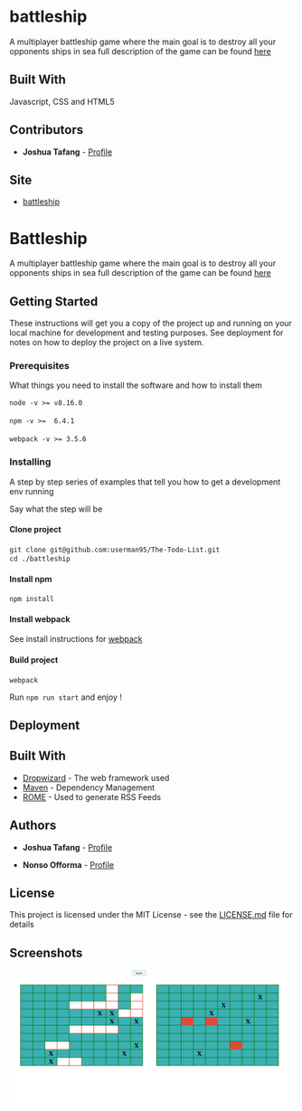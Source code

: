 # battleship
A multiplayer battleship game where the main goal is to destroy all your opponents ships in sea
full description of the game can be found [here](https://www.theodinproject.com/courses/javascript/lessons/battleship)


## Built With

Javascript, CSS and HTML5

## Contributors

* **Joshua Tafang**  - [Profile](https://github.com/tafodinho)

## Site

* [battleship](https://raw.githack.com/tafodinho/battleship/new-fixes-to-game/dist/index.html)



# Battleship

A multiplayer battleship game where the main goal is to destroy all your opponents ships in sea
full description of the game can be found [here](https://www.theodinproject.com/courses/javascript/lessons/battleship)

## Getting Started

These instructions will get you a copy of the project up and running on your local machine for development and testing purposes. See deployment for notes on how to deploy the project on a live system.

### Prerequisites

What things you need to install the software and how to install them

```
node -v >= v8.16.0

npm -v >=  6.4.1

webpack -v >= 3.5.6

```

### Installing

A step by step series of examples that tell you how to get a development env running

Say what the step will be

#### Clone project
```
git clone git@github.com:userman95/The-Todo-List.git
cd ./battleship
```
#### Install npm
```
npm install
```
#### Install webpack
  See install instructions for [webpack](https://webpack.js.org/guides/installation/)
#### Build project
```
webpack
```
Run `npm run start` and enjoy !


## Deployment


## Built With

* [Dropwizard](http://www.dropwizard.io/1.0.2/docs/) - The web framework used
* [Maven](https://maven.apache.org/) - Dependency Management
* [ROME](https://rometools.github.io/rome/) - Used to generate RSS Feeds


## Authors

* **Joshua Tafang**  - [Profile](https://github.com/tafodinho)

* **Nonso Offorma**  - [Profile](https://github.com/offorma)

## License

This project is licensed under the MIT License - see the [LICENSE.md](LICENSE.md) file for details

## Screenshots

![screenshot](https://github.com/tafodinho/battleship/blob/master/assets/images/Screenshot%20from%202019-11-12%2014-18-57.png)

